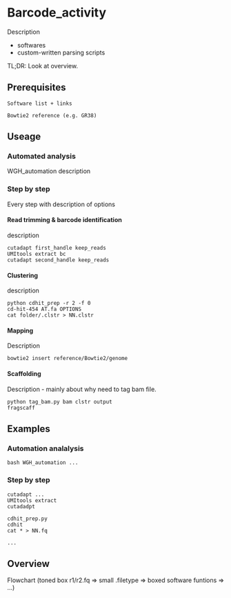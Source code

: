 # Barcode_activity

Description
  - softwares
  - custom-written parsing scripts

TL;DR: Look at overview.

## Prerequisites

```
Software list + links
```
```
Bowtie2 reference (e.g. GR38)
```
## Useage

### Automated analysis
WGH_automation description

### Step by step
Every step with description of options

#### Read trimming & barcode identification
description

```
cutadapt first_handle keep_reads
UMItools extract bc
cutadapt second_handle keep_reads
```

#### Clustering
description
```
python cdhit_prep -r 2 -f 0
cd-hit-454 AT.fa OPTIONS
cat folder/.clstr > NN.clstr
```

#### Mapping
Description
```
bowtie2 insert reference/Bowtie2/genome
```

#### Scaffolding
Description - mainly about why need to tag bam file.
```
python tag_bam.py bam clstr output
fragscaff
```

## Examples
### Automation analalysis
```
bash WGH_automation ...
```

### Step by step
```
cutadapt ...
UMItools extract
cutadadpt
```

```
cdhit_prep.py
cdhit
cat * > NN.fq
```
```
...
```

## Overview

Flowchart
(toned box r1/r2.fq => small .filetype => boxed software funtions => ...)
